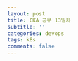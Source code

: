 ```yaml
---
layout: post
title: CKA 공부 13일차
subtitle: ''
categories: devops
tags: k8s
comments: false
---
```


## 
